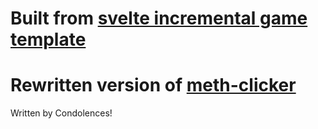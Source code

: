 # Built from [svelte incremental game template](https://github.com/jamesmgittins/svelte-incremental-template)

# Rewritten version of [meth-clicker](https://kairu.dev/meth/main)

Written by Condolences!
